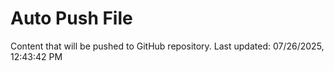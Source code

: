 # Auto Push File

Content that will be pushed to GitHub repository.
Last updated: 07/26/2025, 12:43:42 PM